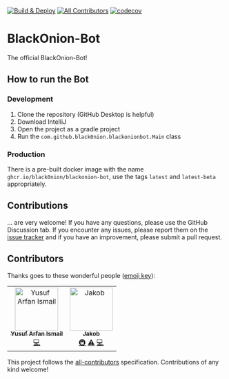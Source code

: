 <!-- ALL-CONTRIBUTORS-BADGE:START - Do not remove or modify this section -->
[allcontributors]: https://img.shields.io/badge/all_contributors-2-orange.svg 'Number of contributors on All-Contributors'
<!-- ALL-CONTRIBUTORS-BADGE:END -->

[![Build & Deploy](https://github.com/Black0nion/BlackOnion-Bot/actions/workflows/buildandeploy.yml/badge.svg)](https://github.com/Black0nion/BlackOnion-Bot/actions/workflows/buildandeploy.yml)
[![All Contributors][allcontributors]](#Contributors)
[![codecov](https://codecov.io/gh/Black0nion/BlackOnion-Bot/branch/main/graph/badge.svg?token=LZM1L4S66I)](https://codecov.io/gh/Black0nion/BlackOnion-Bot)
	
# BlackOnion-Bot

The official BlackOnion-Bot!

## How to run the Bot
### Development
1. Clone the repository (GitHub Desktop is helpful)
2. Download IntelliJ
3. Open the project as a gradle project
4. Run the `com.github.black0nion.blackonionbot.Main` class
### Production
There is a pre-built docker image with the name `ghcr.io/black0nion/blackonion-bot`, use the tags `latest` and `latest-beta` appropriately.

## Contributions
... are very welcome! If you have any questions, please use the GitHub Discussion tab. If you encounter any issues, please report them on the [issue tracker](https://github.com/Black0nion/BlackOnion-Bot/issues) and if you have an improvement, please submit a pull request.

## Contributors

Thanks goes to these wonderful people ([emoji key](https://allcontributors.org/docs/en/emoji-key)):

<!-- ALL-CONTRIBUTORS-LIST:START - Do not remove or modify this section -->
<!-- prettier-ignore-start -->
<!-- markdownlint-disable -->
<table>
  <tbody>
    <tr>
      <td align="center"><a href="https://www.realyusufismail.com"><img src="https://avatars.githubusercontent.com/u/67903886?v=4?s=100" width="100px;" alt="Yusuf Arfan Ismail"/><br /><sub><b>Yusuf Arfan Ismail</b></sub></a><br /><a href="https://github.com/Black0nion/BlackOnion-Bot/commits?author=RealYusufIsmail" title="Code">💻</a></td>
      <td align="center"><a href="http://black-onion.com/thisIsMe/?q=simulatan"><img src="https://avatars.githubusercontent.com/u/63104422?v=4?s=100" width="100px;" alt="Jakob"/><br /><sub><b>Jakob</b></sub></a><br /><a href="#infra-SIMULATAN" title="Infrastructure (Hosting, Build-Tools, etc)">🚇</a> <a href="https://github.com/Black0nion/BlackOnion-Bot/commits?author=SIMULATAN" title="Tests">⚠️</a> <a href="https://github.com/Black0nion/BlackOnion-Bot/commits?author=SIMULATAN" title="Code">💻</a></td>
    </tr>
  </tbody>
</table>

<!-- markdownlint-restore -->
<!-- prettier-ignore-end -->

<!-- ALL-CONTRIBUTORS-LIST:END -->

This project follows the [all-contributors](https://github.com/all-contributors/all-contributors) specification. Contributions of any kind welcome!
